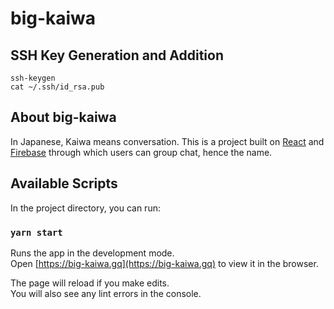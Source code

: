 # big-kaiwa

## SSH Key Generation and Addition

```
ssh-keygen
cat ~/.ssh/id_rsa.pub
```

## About big-kaiwa

In Japanese, Kaiwa means conversation. This is a project built on [React](https://reactjs.org/) and [Firebase](https://firebase.google.com/) through which users can group chat, hence the name.

## Available Scripts

In the project directory, you can run:

### `yarn start`

Runs the app in the development mode.\
Open [https://big-kaiwa.gq](https://big-kaiwa.gq) to view it in the browser.

The page will reload if you make edits.\
You will also see any lint errors in the console.
